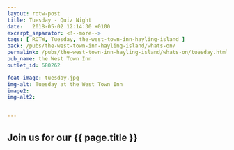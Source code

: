 ```yaml
---
layout: rotw-post
title: Tuesday - Quiz Night
date:   2018-05-02 12:14:30 +0100
excerpt_separator: <!--more-->
tags: [ ROTW, Tuesday, the-west-town-inn-hayling-island ]
back: /pubs/the-west-town-inn-hayling-island/whats-on/
permalink: /pubs/the-west-town-inn-hayling-island/whats-on/tuesday.html
pub_name: the West Town Inn
outlet_id: 680262

feat-image: tuesday.jpg
img-alt: Tuesday at the West Town Inn
image2:
img-alt2:


---
```


<h2>Join us for our {{ page.title }}</h2>